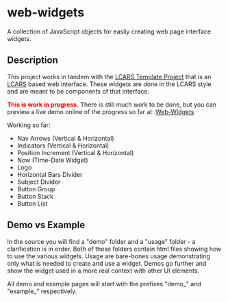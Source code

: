 # web-widgets
A collection of JavaScript objects for easily creating web page interface widgets.

## Description

This project works in tandem with the [LCARS Template Project](https://github.com/steven-lyles/LCARS-template) that is an [LCARS](https://en.wikipedia.org/wiki/LCARS) based web interface. These widgets are done in the LCARS style and are meant to be components of that interface.

<span style="color: red;"><b>This is work in progress.</b></span> There is still much work to be done, but you can preview a live demo online of the progress so far at: [Web-Widgets](https://www.stevenlyles.net/playground/web_widgets/)

Working so far:
- Nav Arrows (Vertical & Horizontal)
- Indicators (Vertical & Horizontal)
- Position Increment (Vertical & Horizontal)
- Now (Time-Date Widget)
- Logo
- Horizontal Bars Divider
- Subject Divider
- Button Group
- Button Stack
- Button List

## Demo vs Example
In the source you will find a "demo" folder and a "usage" folder - a clarification is in order. Both of these folders contain html files showing how to use the various widgets. Usage are bare-bones usage demonstrating only what is needed to create and use a widget. Demos go further and show the widget used in a more real context with other UI elements.

All demo and example pages will start with the prefixes "demo_" and "example_" respectively.